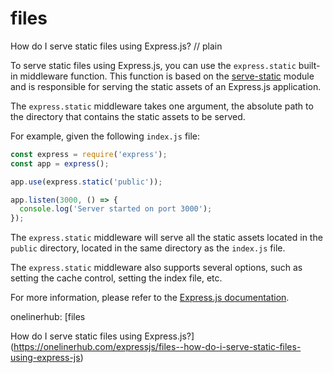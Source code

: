 # files

How do I serve static files using Express.js?
// plain

To serve static files using Express.js, you can use the `express.static` built-in middleware function. This function is based on the [serve-static](https://www.npmjs.com/package/serve-static) module and is responsible for serving the static assets of an Express.js application.

The `express.static` middleware takes one argument, the absolute path to the directory that contains the static assets to be served.

For example, given the following `index.js` file:

```js
const express = require('express');
const app = express();

app.use(express.static('public'));

app.listen(3000, () => {
  console.log('Server started on port 3000');
});
```

The `express.static` middleware will serve all the static assets located in the `public` directory, located in the same directory as the `index.js` file.

The `express.static` middleware also supports several options, such as setting the cache control, setting the index file, etc.

For more information, please refer to the [Express.js documentation](https://expressjs.com/en/starter/static-files.html).

onelinerhub: [files

How do I serve static files using Express.js?](https://onelinerhub.com/expressjs/files--how-do-i-serve-static-files-using-express-js)